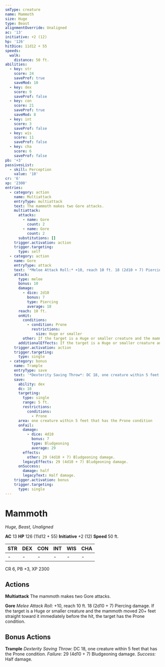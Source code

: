 ```yaml
---
smType: creature
name: Mammoth
size: Huge
type: Beast
alignmentOverride: Unaligned
ac: '13'
initiative: +2 (12)
hp: '126'
hitDice: 11d12 + 55
speeds:
  walk:
    distance: 50 ft.
abilities:
  - key: str
    score: 24
    saveProf: true
    saveMod: 10
  - key: dex
    score: 9
    saveProf: false
  - key: con
    score: 21
    saveProf: true
    saveMod: 8
  - key: int
    score: 3
    saveProf: false
  - key: wis
    score: 11
    saveProf: false
  - key: cha
    score: 6
    saveProf: false
pb: '+3'
passivesList:
  - skill: Perception
    value: '10'
cr: '6'
xp: '2300'
entries:
  - category: action
    name: Multiattack
    entryType: multiattack
    text: The mammoth makes two Gore attacks.
    multiattack:
      attacks:
        - name: Gore
          count: 2
        - name: Gore
          count: 2
      substitutions: []
    trigger.activation: action
    trigger.targeting:
      type: self
  - category: action
    name: Gore
    entryType: attack
    text: '*Melee Attack Roll:* +10, reach 10 ft. 18 (2d10 + 7) Piercing damage. If the target is a Huge or smaller creature and the mammoth moved 20+ feet straight toward it immediately before the hit, the target has the Prone condition.'
    attack:
      type: melee
      bonus: 10
      damage:
        - dice: 2d10
          bonus: 7
          type: Piercing
          average: 18
      reach: 10 ft.
      onHit:
        conditions:
          - condition: Prone
            restrictions:
              size: Huge or smaller
        other: If the target is a Huge or smaller creature and the mammoth moved 20+ feet straight toward it immediately before the hit, the target has the Prone condition.
      additionalEffects: If the target is a Huge or smaller creature and the mammoth moved 20+ feet straight toward it immediately before the hit, the target has the Prone condition.
    trigger.activation: action
    trigger.targeting:
      type: single
  - category: bonus
    name: Trample
    entryType: save
    text: '*Dexterity Saving Throw*: DC 18, one creature within 5 feet that has the Prone condition. *Failure:*  29 (4d10 + 7) Bludgeoning damage. *Success:*  Half damage.'
    save:
      ability: dex
      dc: 18
      targeting:
        type: single
        range: 5 ft.
        restrictions:
          conditions:
            - Prone
      area: one creature within 5 feet that has the Prone condition
      onFail:
        damage:
          - dice: 4d10
            bonus: 7
            type: Bludgeoning
            average: 29
        effects:
          other: 29 (4d10 + 7) Bludgeoning damage.
        legacyEffects: 29 (4d10 + 7) Bludgeoning damage.
      onSuccess:
        damage: half
        legacyText: Half damage.
    trigger.activation: bonus
    trigger.targeting:
      type: single
---
```


# Mammoth
*Huge, Beast, Unaligned*

**AC** 13
**HP** 126 (11d12 + 55)
**Initiative** +2 (12)
**Speed** 50 ft.

| STR | DEX | CON | INT | WIS | CHA |
| --- | --- | --- | --- | --- | --- |
| - | - | - | - | - | - |

CR 6, PB +3, XP 2300

## Actions

**Multiattack**
The mammoth makes two Gore attacks.

**Gore**
*Melee Attack Roll:* +10, reach 10 ft. 18 (2d10 + 7) Piercing damage. If the target is a Huge or smaller creature and the mammoth moved 20+ feet straight toward it immediately before the hit, the target has the Prone condition.

## Bonus Actions

**Trample**
*Dexterity Saving Throw*: DC 18, one creature within 5 feet that has the Prone condition. *Failure:*  29 (4d10 + 7) Bludgeoning damage. *Success:*  Half damage.
